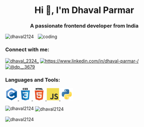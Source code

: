 <h1 align="center">Hi 👋, I'm Dhaval Parmar</h1>
<h3 align="center">A passionate frontend developer from India</h3>
<img align="right" alt="coding" width="400" src="https://media.tenor.com/whgQwNlVvNkAAAAi/xero-code.gif">
<p align="left"> <img src="https://komarev.com/ghpvc/?username=dhaval2124&label=Profile%20views&color=0e75b6&style=flat" alt="dhaval2124" /> </p>

<h3 align="left">Connect with me:</h3>
<p align="left">
<a href="https://twitter.com/dhaval_2324_" target="blank"><img align="center" src="https://raw.githubusercontent.com/rahuldkjain/github-profile-readme-generator/master/src/images/icons/Social/twitter.svg" alt="dhaval_2324_" height="30" width="40" /></a>
<a href="https://linkedin.com/in/https://www.linkedin.com/in/dhaval-parmar-/" target="blank"><img align="center" src="https://raw.githubusercontent.com/rahuldkjain/github-profile-readme-generator/master/src/images/icons/Social/linked-in-alt.svg" alt="https://www.linkedin.com/in/dhaval-parmar-/" height="30" width="40" /></a>
<a href="https://instagram.com/@dp._.3679" target="blank"><img align="center" src="https://raw.githubusercontent.com/rahuldkjain/github-profile-readme-generator/master/src/images/icons/Social/instagram.svg" alt="@dp._.3679" height="30" width="40" /></a>
</p>

<h3 align="left">Languages and Tools:</h3>
<p align="left"> <a href="https://www.cprogramming.com/" target="_blank" rel="noreferrer"> <img src="https://raw.githubusercontent.com/devicons/devicon/master/icons/c/c-original.svg" alt="c" width="40" height="40"/> </a> <a href="https://www.w3schools.com/css/" target="_blank" rel="noreferrer"> <img src="https://raw.githubusercontent.com/devicons/devicon/master/icons/css3/css3-original-wordmark.svg" alt="css3" width="40" height="40"/> </a> <a href="https://www.w3.org/html/" target="_blank" rel="noreferrer"> <img src="https://raw.githubusercontent.com/devicons/devicon/master/icons/html5/html5-original-wordmark.svg" alt="html5" width="40" height="40"/> </a> <a href="https://developer.mozilla.org/en-US/docs/Web/JavaScript" target="_blank" rel="noreferrer"> <img src="https://raw.githubusercontent.com/devicons/devicon/master/icons/javascript/javascript-original.svg" alt="javascript" width="40" height="40"/> </a> <a href="https://www.python.org" target="_blank" rel="noreferrer"> <img src="https://raw.githubusercontent.com/devicons/devicon/master/icons/python/python-original.svg" alt="python" width="40" height="40"/> </a> </p>

<p><img align="left" src="https://github-readme-stats.vercel.app/api/top-langs?username=dhaval2124&show_icons=true&locale=en&layout=compact" alt="dhaval2124" /></p>

<p>&nbsp;<img align="center" src="https://github-readme-stats.vercel.app/api?username=dhaval2124&show_icons=true&locale=en" alt="dhaval2124" /></p>

<p><img align="center" src="https://github-readme-streak-stats.herokuapp.com/?user=dhaval2124&" alt="dhaval2124" /></p>

